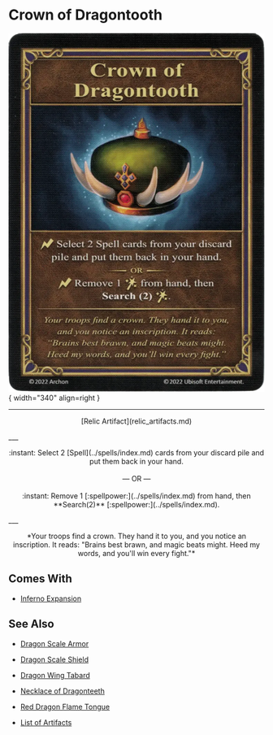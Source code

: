 # Crown of Dragontooth

![Crown of Dragontooth](../assets/artifacts_relic-crown_of_dragontooth.webp){ width="340" align=right }
___
<p style="text-align: center;" markdown>[Relic Artifact](relic_artifacts.md)</p>
___
<p style="text-align: center;" markdown>:instant: Select 2 [Spell](../spells/index.md) cards from your discard pile and put them back in your hand.<br><br>— OR —<br><br>:instant: Remove 1 [:spellpower:](../spells/index.md) from hand, then **Search(2)** [:spellpower:](../spells/index.md).</p>
___
<p style="text-align: center;" markdown>*Your troops find a crown. They hand it to you, and you notice an inscription. It reads: "Brains best brawn, and magic beats might. Heed my words, and you'll win every fight."*</p>


## Comes With

- [Inferno Expansion](../content.md)


## See Also

- [Dragon Scale Armor](dragon_scale_armor.md)
- [Dragon Scale Shield](dragon_scale_shield.md)
- [Dragon Wing Tabard](dragon_wing_tabard.md)
- [Necklace of Dragonteeth](necklace_of_dragonteeth.md)
- [Red Dragon Flame Tongue](red_dragon_flame_tongue.md)

- [List of Artifacts](index.md)
